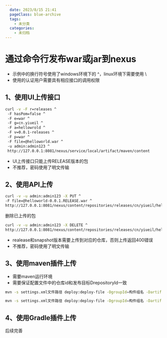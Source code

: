 ```yaml
---
  date: 2023/8/15 21:41
  pageClass: blue-archive
  tags:
    - 未分类
  categories:
    - 未归档
---
```


# 通过命令行发布war或jar到nexus

- 示例中的换行符号使用了windows环境下的 ^，linux环境下需要使用 \
- 使用的认证用户需要具有相应接口的调用权限

## 1、使用UI上传接口

```sh
curl -v -F r=releases ^
 -F hasPom=false ^
 -F e=war ^
 -F g=cn.yiueil ^
 -F a=hellowrold ^
 -F v=0.0.1-releases ^
 -F p=war ^
 -F file=@helloworld.war ^
 -u admin:admin123 ^
 http://127.0.0.1:8081/nexus/service/local/artifact/maven/content
```

- UI上传接口只能上传RELEASE版本的包
- 不推荐，密码使用了明文传输

## 2、使用API上传

```sh
curl -v -u admin:admin123 -X PUT ^
-F file=@helloworld-0.0.1.RELEASE.war ^
http://127.0.0.1:8081/nexus/content/repositories/releases/cn/yiueil/helloworld/0.0.1.RELEASE/helloworld-0.0.1.RELEASE.war
```

删除已上传的包

```sh
curl -v -u admin:admin123 -X DELETE ^
http://127.0.0.1:8081/nexus/content/repositories/releases/cn/yiueil/helloworld/0.0.1.RELEASE/helloworld-0.0.1.RELEASE.war
```

- realease和snapshot版本需要上传到对应的仓库，否则上传返回400错误
- 不推荐，密码使用了明文传输

## 3、使用maven插件上传

- 需要maven运行环境
- 需要保证配置文件中的仓库id和发布目标DrepositoryId一致

```sh
mvn -s settings.xml文件路径 deploy:deploy-file -DgroupId=构件组名 -DartifactId=构件名 -Dversion=构件版本号 -Dpackaging=构件类型（后缀） -Dfile=构件本地路径 -Durl=http://127.0.0.1:8081/nexus/content/repositories/releases/ -DrepositoryId=YIueilNexusRelease

mvn -s settings.xml文件路径 deploy:deploy-file -DgroupId=构件组名 -DartifactId=构件名 -Dversion=构件版本号 -Dpackaging=构件类型（后缀） -Dfile=构件本地路径 -Durl=http://127.0.0.1:8081/nexus/content/repositories/snapshots/ -DrepositoryId=YIueilNexusSnapshot
```

## 4、使用Gradle插件上传

后续完善
